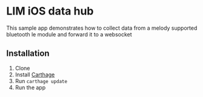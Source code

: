 # LIM iOS data hub

This sample app demonstrates how to collect data from a melody supported bluetooth le module and forward it to a websocket

## Installation

1. Clone
2. Install [Carthage](https://github.com/Carthage/Carthage)
3. Run `carthage update`
4. Run the app

